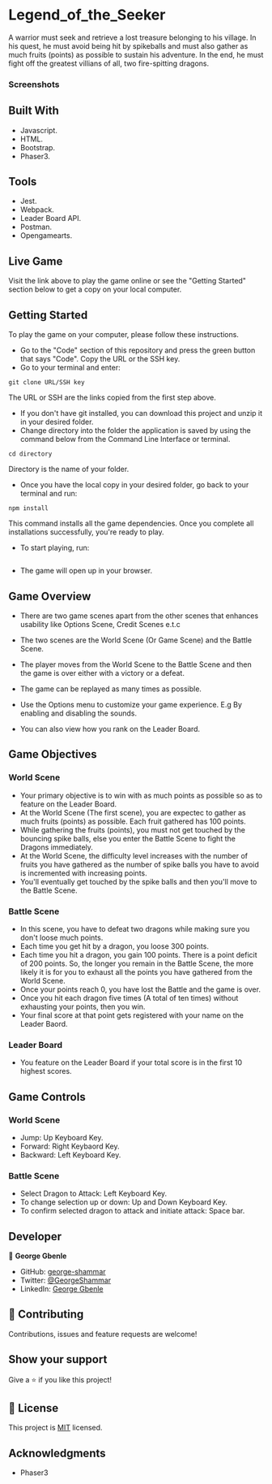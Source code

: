 # Legend_of_the_Seeker
A warrior must seek and retrieve a lost treasure belonging to his village. In his quest, he must avoid being hit by spikeballs and must also gather as much fruits (points) as possible to sustain his adventure. In the end, he must fight off the greatest villians of all, two fire-spitting dragons.

### Screenshots



## Built With
- Javascript.
- HTML.
- Bootstrap.
- Phaser3.

## Tools
- Jest.
- Webpack.
- Leader Board API.
- Postman.
- Opengamearts.

## Live Game


Visit the link above to play the game online or see the "Getting Started" section below to get a copy on your local computer.

## Getting Started

To play the game on your computer, please follow these instructions.

- Go to the "Code" section of this repository and press the green button that says "Code". Copy the URL or the SSH key.
- Go to your terminal and enter:
```
git clone URL/SSH key
```

The URL or SSH are the links copied from the first step above.

- If you don't have git installed, you can download this project and unzip it in your desired folder.
- Change directory into the folder the application is saved by using the command below from the Command Line Interface or terminal.
```
cd directory
```
Directory is the name of your folder.

- Once you have the local copy in your desired folder, go back to your terminal and run:
```
npm install
```
This command installs all the game dependencies. Once you complete all installations successfully, you're ready to play.

- To start playing, run:
``` npm start
```
- The game will open up in your browser.

## Game Overview

- There are two game scenes apart from the other scenes that enhances usability like Options Scene, Credit Scenes e.t.c

- The two scenes are the World Scene (Or Game Scene) and the Battle Scene.
- The player moves from the World Scene to the Battle Scene and then the game is over either with a victory or a defeat.
- The game can be replayed as many times as possible.
- Use the Options menu to customize your game experience. E.g By enabling and disabling the sounds.
- You can also view how you rank on the Leader Board.

## Game Objectives

### World Scene
- Your primary objective is to win with as much points as possible so as to feature on the Leader Board.
- At the World Scene (The first scene), you are expectec to gather as much fruits (points) as possible. Each fruit gathered has 100 points.
- While gathering the fruits (points), you must not get touched by the bouncing spike balls, else you enter the Battle Scene to fight the Dragons immediately.
- At the World Scene, the difficulty level increases with the number of fruits you have gathered as the number of spike balls you have to avoid is incremented with increasing points.
- You'll eventually get touched by the spike balls and then you'll move to the Battle Scene.

### Battle Scene
- In this scene, you have to defeat two dragons while making sure you don't loose much points.
- Each time you get hit by a dragon, you loose 300 points.
- Each time you hit a dragon, you gain 100 points. There is a point deficit of 200 points. So, the longer you remain in the Battle Scene, the more likely it is for you to exhaust all the points you have gathered from the World Scene.
- Once your points reach 0, you have lost the Battle and the game is over.
- Once you hit each dragon five times (A total of ten times) without exhausting your points, then you win.
- Your final score at that point gets registered with your name on the Leader Baord.

### Leader Board
- You feature on the Leader Board if your total score is in the first 10 highest scores.

## Game Controls

### World Scene
- Jump: Up Keyboard Key.
- Forward: Right Keybaord Key.
- Backward: Left Keyboard Key.

### Battle Scene
- Select Dragon to Attack: Left Keyboard Key.
- To change selection up or down: Up and Down Keyboard Key.
- To confirm selected dragon to attack and initiate attack: Space bar.


## Developer

👤 **George Gbenle**

- GitHub: [george-shammar](https://github.com/george-shammar)
- Twitter: [@GeorgeShammar](https://twitter.com/GeorgeShammar)
- LinkedIn: [George Gbenle](https://www.linkedin.com/in/georgegbenle/)


## 🤝 Contributing

Contributions, issues and feature requests are welcome!


## Show your support

Give a ⭐️ if you like this project!


## 📝 License

This project is [MIT](LICENSE) licensed.

## Acknowledgments
- Phaser3
